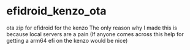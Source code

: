 # efidroid_kenzo_ota
ota zip for efidroid for the kenzo
The only reason why I made this is because local servers are a pain
(If anyone comes across this help for getting a arm64 efi on the kenzo would be nice)
